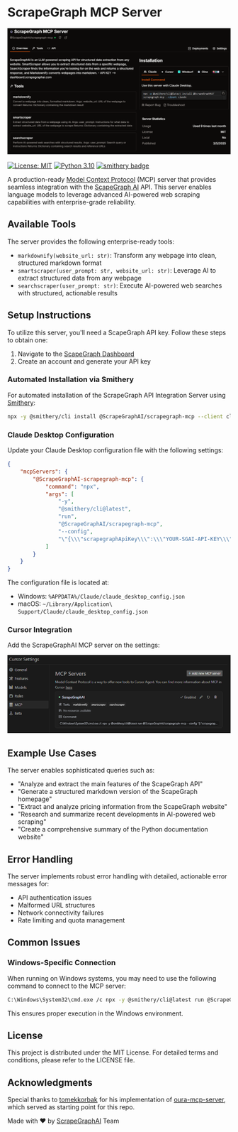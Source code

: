 # ScrapeGraph MCP Server

![ScapeGraph Smithery Integration](assets/sgai_smithery.png)

[![License: MIT](https://img.shields.io/badge/License-MIT-yellow.svg)](https://opensource.org/licenses/MIT)
[![Python 3.10](https://img.shields.io/badge/python-3.10-blue.svg)](https://www.python.org/downloads/release/python-3100/)
[![smithery badge](https://smithery.ai/badge/@ScrapeGraphAI/scrapegraph-mcp)](https://smithery.ai/server/@ScrapeGraphAI/scrapegraph-mcp)

A production-ready [Model Context Protocol](https://modelcontextprotocol.io/introduction) (MCP) server that provides seamless integration with the [ScapeGraph AI](https://scrapegraphai.com) API. This server enables language models to leverage advanced AI-powered web scraping capabilities with enterprise-grade reliability.

## Available Tools

The server provides the following enterprise-ready tools:

- `markdownify(website_url: str)`: Transform any webpage into clean, structured markdown format
- `smartscraper(user_prompt: str, website_url: str)`: Leverage AI to extract structured data from any webpage
- `searchscraper(user_prompt: str)`: Execute AI-powered web searches with structured, actionable results

## Setup Instructions

To utilize this server, you'll need a ScapeGraph API key. Follow these steps to obtain one:

1. Navigate to the [ScapeGraph Dashboard](https://dashboard.scrapegraphai.com)
2. Create an account and generate your API key

### Automated Installation via Smithery

For automated installation of the ScrapeGraph API Integration Server using [Smithery](https://smithery.ai/server/@ScrapeGraphAI/scrapegraph-mcp):

```bash
npx -y @smithery/cli install @ScrapeGraphAI/scrapegraph-mcp --client claude
```

### Claude Desktop Configuration

Update your Claude Desktop configuration file with the following settings:

```json
{
    "mcpServers": {
        "@ScrapeGraphAI-scrapegraph-mcp": {
            "command": "npx",
            "args": [
                "-y",
                "@smithery/cli@latest",
                "run",
                "@ScrapeGraphAI/scrapegraph-mcp",
                "--config",
                "\"{\\\"scrapegraphApiKey\\\":\\\"YOUR-SGAI-API-KEY\\\"}\""
            ]
        }
    }
}
```

The configuration file is located at:
- Windows: `%APPDATA%/Claude/claude_desktop_config.json`
- macOS: `~/Library/Application\ Support/Claude/claude_desktop_config.json`

### Cursor Integration

Add the ScrapeGraphAI MCP server on the settings:

![Cursor MCP Integration](assets/cursor_mcp.png)

## Example Use Cases

The server enables sophisticated queries such as:

- "Analyze and extract the main features of the ScapeGraph API"
- "Generate a structured markdown version of the ScapeGraph homepage"
- "Extract and analyze pricing information from the ScapeGraph website"
- "Research and summarize recent developments in AI-powered web scraping"
- "Create a comprehensive summary of the Python documentation website"

## Error Handling

The server implements robust error handling with detailed, actionable error messages for:

- API authentication issues
- Malformed URL structures
- Network connectivity failures
- Rate limiting and quota management

## Common Issues

### Windows-Specific Connection

When running on Windows systems, you may need to use the following command to connect to the MCP server:

```bash
C:\Windows\System32\cmd.exe /c npx -y @smithery/cli@latest run @ScrapeGraphAI/scrapegraph-mcp --config "{\"scrapegraphApiKey\":\"YOUR-SGAI-API-KEY\"}"
```

This ensures proper execution in the Windows environment.

## License

This project is distributed under the MIT License. For detailed terms and conditions, please refer to the LICENSE file.

## Acknowledgments

Special thanks to [tomekkorbak](https://github.com/tomekkorbak) for his implementation of [oura-mcp-server](https://github.com/tomekkorbak/oura-mcp-server), which served as starting point for this repo.

Made with ❤️ by [ScrapeGraphAI](https://scrapegraphai.com) Team
